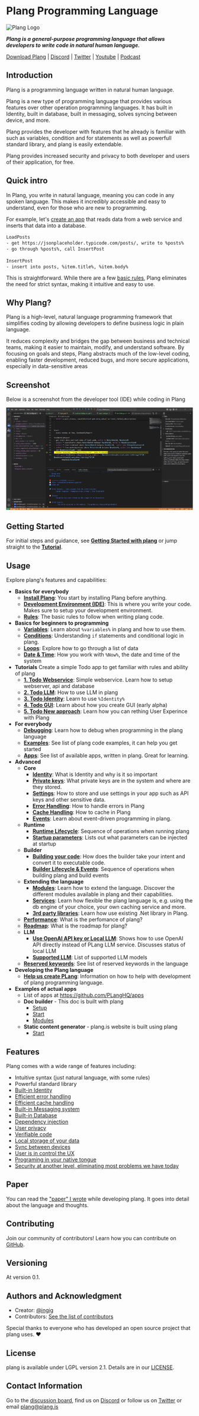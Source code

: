 


# Plang Programming Language

![Plang Logo](https://plang.is/android-chrome-192x192.png)

***Plang is a general-purpose programming language that allows developers to write code in natural human language.***

[Download Plang](https://github.com/PLangHQ/plang/releases) | [Discord](https://discord.gg/A8kYUymsDD) | [Twitter](https://twitter.com/planghq) | [Youtube](https://www.youtube.com/@plangHQ) | [Podcast](https://podcasters.spotify.com/pod/show/plang/)


## Introduction

Plang is a programming language written in natural human language.

Plang is a new type of programming language that provides various features over other operation programming languages. It has built in Identity, built in database, built in messaging, solves syncing between device, and more. 

Plang provides the developer with features that he already is familiar with such as variables, condition and for statements as well as powerfull standard library, and plang is easily extendable.

Plang provides increased security and privacy to both developer and users of their application, for free.

## Quick intro

In Plang, you write in natural language, meaning you can code in any spoken language. This makes it incredibly accessible and easy to understand, even for those who are new to programming.

For example, let's [create an app](https://github.com/PLangHQ/plang/blob/main/Documentation/blogs/QuickIntro.md) that reads data from a web service and inserts that data into a database.

```plang
LoadPosts
- get https://jsonplaceholder.typicode.com/posts/, write to %posts%
- go through %posts%, call InsertPost 

InsertPost
- insert into posts, %item.title%, %item.body%
```

This is straightforward. While there are a few [basic rules](https://github.com/PLangHQ/plang/blob/main/Documentation/Rules.md), Plang eliminates the need for strict syntax, making it intuitive and easy to use. 

## Why Plang?

Plang is a high-level, natural language programming framework that simplifies coding by allowing developers to define business logic in plain language. 

It reduces complexity and bridges the gap between business and technical teams, making it easier to maintain, modify, and understand software. By focusing on goals and steps, Plang abstracts much of the low-level coding, enabling faster development, reduced bugs, and more secure applications, especially in data-sensitive areas

## Screenshot
Below is a screenshot from the developer tool (IDE) while coding in Plang

![Plang IDE](https://raw.githubusercontent.com/PLangHQ/plang/refs/heads/main/Documentation/IDE.png)


## Getting Started

For initial steps and guidance, see **[Getting Started with plang](https://github.com/PLangHQ/plang/blob/main/Documentation/GetStarted.md)** or jump straight to the **[Tutorial](https://github.com/PLangHQ/plang/blob/main/Documentation/Todo_webservice.md)**.

## Usage

Explore plang's features and capabilities:

- **Basics for everybody**
    - **[Install Plang](https://github.com/PLangHQ/plang/blob/main/Documentation/Install.md)**: You start by installing Plang before anything.
    - **[Development Environment (IDE)](https://github.com/PLangHQ/plang/blob/main/Documentation/IDE.md)**: This is where you write your code. Makes sure to setup your development environment.
    - **[Rules](https://github.com/PLangHQ/plang/blob/main/Documentation/Rules.md)**: The basic rules to follow when writing plang code.
- **Basics for beginners to programming**
    - **[Variables](https://github.com/PLangHQ/plang/blob/main/Documentation/Variables.md)**: Learn about `%variables%` in plang and how to use them.
    - **[Conditions](https://github.com/PLangHQ/plang/blob/main/Documentation/Conditions.md)**: Understanding `if` statements and conditional logic in plang.
    - **[Loops](https://github.com/PLangHQ/plang/blob/main/Documentation/Loops.md)**: Explore how to go through a list of data
    - **[Date & Time](https://github.com/PLangHQ/plang/blob/main/Documentation/Time.md)**: How you work with `%Now%`, the date and time of the system
- **Tutorials**
    Create a simple Todo app to get familiar with rules and ability of plang
    - **[1. Todo Webservice](https://github.com/PLangHQ/plang/blob/main/Documentation/Todo_webservice.md)**: Simple webservice. Learn how to setup webserver, api and database
    - **[2. Todo LLM](https://github.com/PLangHQ/plang/blob/main/Documentation/Todo_Llm.md)**: How to use LLM in plang
    - **[3. Todo Identity](https://github.com/PLangHQ/plang/blob/main/Documentation/Todo_Identity.md)**: Learn to use `%Identity%`
    - **[4. Todo GUI](https://github.com/PLangHQ/plang/blob/main/Documentation/Todo_UI.md)**: Learn about how you create GUI (early alpha)
    - **[5. Todo New approach](https://github.com/PLangHQ/plang/blob/main/Documentation/todo_new_approch.md)**: Learn how you can rething User Experince with Plang    
- **For everybody**
    - **[Debugging](https://github.com/PLangHQ/plang/blob/main/Documentation/Debug.md)**: Learn how to debug when programming in the plang language
    - **[Examples](https://github.com/PLangHQ/plang/tree/main/Tests)**: See list of plang code examples, it can help you get started    
    - **[Apps](https://github.com/PLangHQ/apps/)**: See list of available apps, written in plang. Great for learning.
- **Advanced**
    - **Core**
        - **[Identity](https://github.com/PLangHQ/plang/blob/main/Documentation/Identity.md)**: What is Identity and why is it so important
        - **[Private keys](https://github.com/PLangHQ/plang/blob/main/Documentation/PrivateKeys.md)**: What private keys are in the system and where are they stored.
        - **[Settings](https://github.com/PLangHQ/plang/blob/main/Documentation/Settings.md)**: How to store and use settings in your app such as API keys and other sensitive data.
        - **[Error Handling](https://github.com/PLangHQ/plang/blob/main/Documentation/ErrorHandler.md)**: How to handle errors in Plang
        - **[Cache Handling](https://github.com/PLangHQ/plang/blob/main/Documentation/CachingHandler.md)**: How to cache in Plang 
        - **[Events](https://github.com/PLangHQ/plang/blob/main/Documentation/Events.md)**: Learn about event-driven programming in plang. 
    - **Runtime**
        - **[Runtime Lifecycle](https://github.com/PLangHQ/plang/blob/main/Documentation/RuntimeLifecycle.md)**: Sequence of operations when running plang           
        - **[Startup parameters](https://github.com/PLangHQ/plang/blob/main/Documentation/StartupParameters.md)**: Lists out what parameters can be injected at startup
    - **Builder**
        - **[Building your code](https://github.com/PLangHQ/plang/blob/main/Documentation/Builder.md)**: How does the builder take your intent and convert it to executable code.
        - **[Builder Lifecycle & Events](https://github.com/PLangHQ/plang/blob/main/Documentation/BuilderLifecycle.md)**: Sequence of operations when building plang and build events
    - **Extending the language**
        - **[Modules](https://github.com/PLangHQ/plang/blob/main/Documentation/modules/README.md)**: Learn how to extend the language. Discover the different modules available in plang and their capabilities. 
        - **[Services](https://github.com/PLangHQ/plang/blob/main/Documentation/Services.md)**: Learn how flexible the plang language is, e.g. using the db engine of your choice, your own caching service and more.
        - **[3rd party libraries](https://github.com/PLangHQ/plang/blob/main/Documentation/3rdPartyLibrary.md)**: Learn how use existing .Net library in Plang.
    - **[Performance](https://github.com/PLangHQ/plang/blob/main/Documentation/Performance.md)**: What is the perfomance of plang?
    - **[Roadmap](https://github.com/PLangHQ/plang/blob/main/Documentation/Roadmap.md)**: What is the roadmap for plang? 
    - **LLM**
        - **[Use OpenAI API key or Local LLM](https://github.com/PLangHQ/plang/blob/main/Documentation/PlangOrOpenAI.md)**: Shows how to use OpenAI API directly instead of PLang LLM service. Discusses status of local LLM
        - **[Supported LLM](https://github.com/PLangHQ/plang/blob/main/Documentation/SupportedAI.md)**: List of supported LLM models    
    - **[Reserved keywords](https://github.com/PLangHQ/plang/blob/main/PLang/Utils/ReservedKeywords.cs)**: See list of reserved keywords in the language
- **Developing the Plang language**
    - **[Help us create PLang](https://github.com/PLangHQ/plang/blob/main/Documentation/PLangDevelopment.md)**: Information on how to help with development of plang programming language.
- **Examples of actual apps**
    - List of apps at https://github.com/PLangHQ/apps
    - **Doc builder** - This doc is built with plang
        - [Setup](https://github.com/PLangHQ/plang/blob/main/Documentation/Setup.goal)
        - [Start](https://github.com/PLangHQ/plang/blob/main/Documentation/Start.goal)
        - [Modules](https://github.com/PLangHQ/plang/blob/main/Documentation/Modules.goal)
    - **Static content generator** - plang.is website is built using plang
        - [Start](https://github.com/PLangHQ/plang.is/blob/main/Start.goal)

## Features

Plang comes with a wide range of features including:

- Intuitive syntax (just natural language, with some rules)
- Powerful standard library
- [Built-in Identity](https://github.com/PLangHQ/plang/blob/main/Documentation/Identity.md)
- [Efficient error handling](https://github.com/PLangHQ/plang/blob/main/Documentation/modules/plang.Modules.FileModule.md#caching-retries-error-handling--run-and-forget)
- [Efficient cache handling](https://github.com/PLangHQ/plang/blob/main/Documentation/modules/plang.Modules.CachingModule.md#caching)
- [Built-in Messaging system](https://github.com/PLangHQ/plang/blob/main/Documentation/paper/README.md#messages)
- [Built-in Database](https://github.com/PLangHQ/plang/blob/main/Documentation/paper/README.md#dbmodule)
- [Dependency injection](https://github.com/PLangHQ/plang/blob/main/Documentation/Services.md)
- [User privacy](https://github.com/PLangHQ/plang/blob/main/Documentation/paper/README.md#security--privacy)
- [Verifiable code](https://github.com/PLangHQ/plang/blob/main/Documentation/paper/README.md#verifiable-code---possible)
- [Local storage of your data](https://github.com/PLangHQ/plang/blob/main/Documentation/paper/README.md#event-sourcing)
- [Sync between devices](https://github.com/PLangHQ/plang/blob/main/Documentation/paper/README.md#event-sourcing)
- [User is in control the UX](https://github.com/PLangHQ/plang/blob/main/Documentation/paper/README.md#user-interface)
- [Programing in your native tongue](https://github.com/PLangHQ/plang/blob/main/Documentation/paper/README.md#natural-language-neutral)
- [Security at another level, eliminating most problems we have today](https://github.com/PLangHQ/plang/blob/main/Documentation/paper/README.md)

## Paper

You can read the ["paper" I wrote](https://github.com/PLangHQ/plang/blob/main/Documentation/paper/README.md) while developing plang. 
It goes into detail about the language and thoughts.

## Contributing

Join our community of contributors! Learn how you can contribute on [GitHub](https://github.com/PLangHQ/plang/blob/main/Documentation/PLangDevelopment.md).

## Versioning

At version 0.1. 

## Authors and Acknowledgment

- Creator: [@ingig](https://twitter.com/ingig)
- Contributors: [See the list of contributors](https://github.com/PLangHQ/plang/blob/main/Documentation/contributors.md)

Special thanks to everyone who has developed an open source project that plang uses. ❤️

## License

plang is available under LGPL version 2.1. Details are in our [LICENSE](https://github.com/PLangHQ/LICENSE).

## Contact Information

Go to the [discussion board](https://github.com/orgs/PLangHQ/discussions), 
find us on [Discord](https://discord.gg/A8kYUymsDD)
or follow us on [Twitter](https://twitter.com/planghq)
or email [plang@plang.is](mailto:plang@plang.is)


